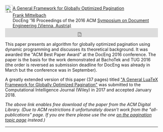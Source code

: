 


<!-- ACM DL Article: A General Framework for Globally Optimized Pagination -->
<div class="acmdlitem" id="item2960820"><img src="https://dl.acm.org/images/oa.gif" width="25" height="25" border="0" alt="ACM DL Author-ize service" style="vertical-align:middle"/><a href="https://dl.acm.org/authorize?N12887" title="A General Framework for Globally Optimized Pagination" target="_blank" onclick="vgwPixelCall('6d2afdf8821b4c9b9e559380b3bfa46c');">A General Framework for Globally Optimized Pagination</a>
  <div style="margin-left:25px"><a href="https://dl.acm.org/author_page.cfm?id=81100433073 " target="_blank" >Frank Mittelbach</a><br />DocEng '16 Proceedings of the 2016 ACM <a href="http://doceng2016.caa.tuwien.ac.at/" target="_blank">Symposium on Document Engineering (Vienna, Austria)</a></div></div>
<!-- ACM DL Bibliometrics: A General Framework for Globally Optimized Pagination-->
  <div class="acmdlstat" id ="stats2960820"><iframe src="https://dl.acm.org/authorizestats?N12887" width="100%" height="30" scrolling="no" frameborder="0">frames are not supported</iframe></div>

This paper presents an algorithm for globally optimized pagination
using dynamic programming and discusses its theoretical background. It was
awarded the "ACM Best Paper Award" at the DocEng 2016 conference. The
paper is the basis for the work demonstrated at BachoTek and
TUG 2016 (the order is reversed as submission deadline for DocEng was
already in March but the conference was in September).

A greatly extended version of this paper (37 pages) titled ["A General
LuaTeX Framework for Globally Optimized
Pagination"]({{site.baseurl}}/publications/indexbytopic/pagination/#a-hrefpublications2017-ci-journal-28454894assubmittedpdf-targetblank-onclickvgwpixelcall76c39a7e25524b9a8b93f680f6f20cbaa-general-luatex-framework-for-globally-optimized-paginationa-pre-peer-reviewed-version)
was submitted to the Computational Intelligence Journal (Wiley) in
2017 and accepted January 2018.


_The above link enables free download of the paper from the ACM Digital
Library.  (Due to ACM restrictions it unfortunately doesn't work from
the "all-publications" page. If you are there please use the one [on the
pagination topic
page]({{site.baseurl}}/publications/indexbytopic/pagination/) instead.)_


***

